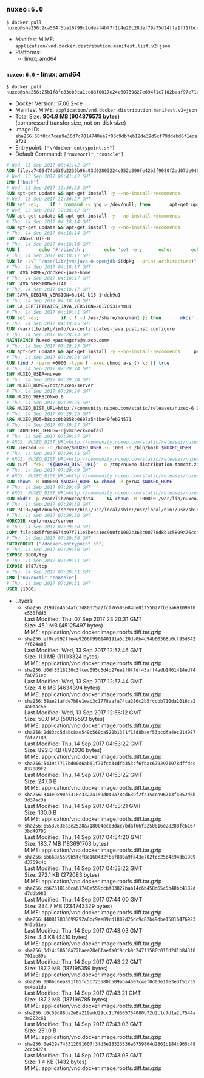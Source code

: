 ## `nuxeo:6.0`

```console
$ docker pull nuxeo@sha256:2ca504f5ba16799c2cdeaf4bf7f1b4e20c28def79a75d24ffa1ff1fbcc7f69c0
```

-	Manifest MIME: `application/vnd.docker.distribution.manifest.list.v2+json`
-	Platforms:
	-	linux; amd64

### `nuxeo:6.0` - linux; amd64

```console
$ docker pull nuxeo@sha256:25b1f8fc83eb0ca1cc88f0017e24e60739827e694f1c7102baaf97e71e9edabe
```

-	Docker Version: 17.06.2-ce
-	Manifest MIME: `application/vnd.docker.distribution.manifest.v2+json`
-	Total Size: **904.9 MB (904876573 bytes)**  
	(compressed transfer size, not on-disk size)
-	Image ID: `sha256:50f8cd7cee9e36d7c7014740ea2f03d9dbfeb12de39d5cf79ddebd6f1eda8f21`
-	Entrypoint: `["\/docker-entrypoint.sh"]`
-	Default Command: `["nuxeoctl","console"]`

```dockerfile
# Wed, 13 Sep 2017 08:41:42 GMT
ADD file:a7405474b639b2239b96a93d02803224c052a390fe42b3f9080f2ad07de94640 in / 
# Wed, 13 Sep 2017 08:41:42 GMT
CMD ["bash"]
# Wed, 13 Sep 2017 12:36:23 GMT
RUN apt-get update && apt-get install -y --no-install-recommends 		ca-certificates 		curl 		wget 	&& rm -rf /var/lib/apt/lists/*
# Wed, 13 Sep 2017 12:36:27 GMT
RUN set -ex; 	if ! command -v gpg > /dev/null; then 		apt-get update; 		apt-get install -y --no-install-recommends 			gnupg2 			dirmngr 		; 		rm -rf /var/lib/apt/lists/*; 	fi
# Wed, 13 Sep 2017 12:36:42 GMT
RUN apt-get update && apt-get install -y --no-install-recommends 		bzr 		git 		mercurial 		openssh-client 		subversion 				procps 	&& rm -rf /var/lib/apt/lists/*
# Thu, 14 Sep 2017 04:18:14 GMT
RUN apt-get update && apt-get install -y --no-install-recommends 		bzip2 		unzip 		xz-utils 	&& rm -rf /var/lib/apt/lists/*
# Thu, 14 Sep 2017 04:18:14 GMT
ENV LANG=C.UTF-8
# Thu, 14 Sep 2017 04:18:16 GMT
RUN { 		echo '#!/bin/sh'; 		echo 'set -e'; 		echo; 		echo 'dirname "$(dirname "$(readlink -f "$(which javac || which java)")")"'; 	} > /usr/local/bin/docker-java-home 	&& chmod +x /usr/local/bin/docker-java-home
# Thu, 14 Sep 2017 04:18:17 GMT
RUN ln -svT "/usr/lib/jvm/java-8-openjdk-$(dpkg --print-architecture)" /docker-java-home
# Thu, 14 Sep 2017 04:18:17 GMT
ENV JAVA_HOME=/docker-java-home
# Thu, 14 Sep 2017 04:18:17 GMT
ENV JAVA_VERSION=8u141
# Thu, 14 Sep 2017 04:18:17 GMT
ENV JAVA_DEBIAN_VERSION=8u141-b15-1~deb9u1
# Thu, 14 Sep 2017 04:18:18 GMT
ENV CA_CERTIFICATES_JAVA_VERSION=20170531+nmu1
# Thu, 14 Sep 2017 04:19:41 GMT
RUN set -ex; 		if [ ! -d /usr/share/man/man1 ]; then 		mkdir -p /usr/share/man/man1; 	fi; 		apt-get update; 	apt-get install -y 		openjdk-8-jdk="$JAVA_DEBIAN_VERSION" 		ca-certificates-java="$CA_CERTIFICATES_JAVA_VERSION" 	; 	rm -rf /var/lib/apt/lists/*; 		[ "$(readlink -f "$JAVA_HOME")" = "$(docker-java-home)" ]; 		update-alternatives --get-selections | awk -v home="$(readlink -f "$JAVA_HOME")" 'index($3, home) == 1 { $2 = "manual"; print | "update-alternatives --set-selections" }'; 	update-alternatives --query java | grep -q 'Status: manual'
# Thu, 14 Sep 2017 04:19:45 GMT
RUN /var/lib/dpkg/info/ca-certificates-java.postinst configure
# Thu, 14 Sep 2017 07:28:13 GMT
MAINTAINER Nuxeo <packagers@nuxeo.com>
# Thu, 14 Sep 2017 07:29:23 GMT
RUN apt-get update && apt-get install -y --no-install-recommends     perl     locales     pwgen     imagemagick     ffmpeg2theora     ufraw     poppler-utils     libreoffice     libwpd-tools     exiftool     ghostscript  && rm -rf /var/lib/apt/lists/*
# Thu, 14 Sep 2017 07:29:24 GMT
RUN find / -perm +6000 -type f -exec chmod a-s {} \; || true
# Thu, 14 Sep 2017 07:29:24 GMT
ENV NUXEO_USER=nuxeo
# Thu, 14 Sep 2017 07:29:24 GMT
ENV NUXEO_HOME=/opt/nuxeo/server
# Thu, 14 Sep 2017 07:29:24 GMT
ARG NUXEO_VERSION=6.0
# Thu, 14 Sep 2017 07:29:25 GMT
ARG NUXEO_DIST_URL=http://community.nuxeo.com/static/releases/nuxeo-6.0/nuxeo-cap-6.0-tomcat.zip
# Thu, 14 Sep 2017 07:29:25 GMT
ARG NUXEO_MD5=b8cbc0b2858b0697a541be49feb24571
# Thu, 14 Sep 2017 07:29:27 GMT
ENV LAUNCHER_DEBUG=-Djvmcheck=nofail
# Thu, 14 Sep 2017 07:29:27 GMT
# ARGS: NUXEO_DIST_URL=http://community.nuxeo.com/static/releases/nuxeo-6.0/nuxeo-cap-6.0-tomcat.zip NUXEO_MD5=b8cbc0b2858b0697a541be49feb24571 NUXEO_VERSION=6.0
RUN useradd -m -d /home/$NUXEO_USER -u 1000 -s /bin/bash $NUXEO_USER
# Thu, 14 Sep 2017 07:29:45 GMT
# ARGS: NUXEO_DIST_URL=http://community.nuxeo.com/static/releases/nuxeo-6.0/nuxeo-cap-6.0-tomcat.zip NUXEO_MD5=b8cbc0b2858b0697a541be49feb24571 NUXEO_VERSION=6.0
RUN curl -fsSL "${NUXEO_DIST_URL}" -o /tmp/nuxeo-distribution-tomcat.zip     && echo "$NUXEO_MD5 /tmp/nuxeo-distribution-tomcat.zip" | md5sum -c -     && mkdir -p /tmp/nuxeo-distribution $(dirname $NUXEO_HOME)     && unzip -q -d /tmp/nuxeo-distribution /tmp/nuxeo-distribution-tomcat.zip     && DISTDIR=$(/bin/ls /tmp/nuxeo-distribution | head -n 1)     && mv /tmp/nuxeo-distribution/$DISTDIR $NUXEO_HOME     && sed -i -e "s/^org.nuxeo.distribution.package.*/org.nuxeo.distribution.package=docker/" $NUXEO_HOME/templates/common/config/distribution.properties     && rm -rf /tmp/nuxeo-distribution*     && chmod +x $NUXEO_HOME/bin/*ctl $NUXEO_HOME/bin/*.sh     && chmod g+rwX $NUXEO_HOME/bin/*ctl $NUXEO_HOME/bin/*.sh
# Thu, 14 Sep 2017 07:29:49 GMT
# ARGS: NUXEO_DIST_URL=http://community.nuxeo.com/static/releases/nuxeo-6.0/nuxeo-cap-6.0-tomcat.zip NUXEO_MD5=b8cbc0b2858b0697a541be49feb24571 NUXEO_VERSION=6.0
RUN chown -R 1000:0 $NUXEO_HOME && chmod -R g+rwX $NUXEO_HOME
# Thu, 14 Sep 2017 07:29:49 GMT
# ARGS: NUXEO_DIST_URL=http://community.nuxeo.com/static/releases/nuxeo-6.0/nuxeo-cap-6.0-tomcat.zip NUXEO_MD5=b8cbc0b2858b0697a541be49feb24571 NUXEO_VERSION=6.0
RUN mkdir -p /var/lib/nuxeo/data     && chown -R 1000:0 /var/lib/nuxeo/data && chmod -R g+rwX /var/lib/nuxeo/data     && mkdir -p /var/log/nuxeo     && chown -R 1000:0 /var/log/nuxeo && chmod -R g+rwX /var/log/nuxeo     && mkdir -p /var/run/nuxeo     && chown -R 1000:0 /var/run/nuxeo && chmod -R g+rwX /var/run/nuxeo     && mkdir -p /docker-entrypoint-initnuxeo.d     && chown -R 1000:0 /docker-entrypoint-initnuxeo.d && chmod -R g+rwX /docker-entrypoint-initnuxeo.d
# Thu, 14 Sep 2017 07:29:50 GMT
ENV PATH=/opt/nuxeo/server/bin:/usr/local/sbin:/usr/local/bin:/usr/sbin:/usr/bin:/sbin:/bin
# Thu, 14 Sep 2017 07:29:50 GMT
WORKDIR /opt/nuxeo/server
# Thu, 14 Sep 2017 07:29:50 GMT
COPY file:485ff0a6674b97f711e5be4a1ec900fc1002c363c00770d8b1c5809a76ccfc32 in / 
# Thu, 14 Sep 2017 07:29:50 GMT
ENTRYPOINT ["/docker-entrypoint.sh"]
# Thu, 14 Sep 2017 07:29:50 GMT
EXPOSE 8080/tcp
# Thu, 14 Sep 2017 07:29:51 GMT
EXPOSE 8787/tcp
# Thu, 14 Sep 2017 07:29:51 GMT
CMD ["nuxeoctl" "console"]
# Thu, 14 Sep 2017 07:29:51 GMT
USER [1000]
```

-	Layers:
	-	`sha256:219d2e45b4afc3d80375a2fcf76505684de01f55027fb35a691099f0e538fdd8`  
		Last Modified: Thu, 07 Sep 2017 23:20:31 GMT  
		Size: 45.1 MB (45125497 bytes)  
		MIME: application/vnd.docker.image.rootfs.diff.tar.gzip
	-	`sha256:ef9ce992ffe4e9206f990140191a5c20da0b4d94b00368b0cf95d842ff624a05`  
		Last Modified: Wed, 13 Sep 2017 12:57:46 GMT  
		Size: 11.1 MB (11103324 bytes)  
		MIME: application/vnd.docker.image.rootfs.diff.tar.gzip
	-	`sha256:d0df8518230c3fcec095c3d4d27ee2f0f7df43aff4edb1461414ed74fa0751ec`  
		Last Modified: Wed, 13 Sep 2017 12:57:44 GMT  
		Size: 4.6 MB (4634394 bytes)  
		MIME: application/vnd.docker.image.rootfs.diff.tar.gzip
	-	`sha256:38ae21afde7b8e1eac3c1778aafa74ca286c2b5fccbb710da1016ca24a0bac56`  
		Last Modified: Wed, 13 Sep 2017 12:58:12 GMT  
		Size: 50.0 MB (50015593 bytes)  
		MIME: application/vnd.docker.image.rootfs.diff.tar.gzip
	-	`sha256:2d83cd5dabc8ae549b560ca520b1371f13d8baef53bcdfa4ec214987faf7718d`  
		Last Modified: Thu, 14 Sep 2017 04:53:22 GMT  
		Size: 892.0 KB (892036 bytes)  
		MIME: application/vnd.docker.image.rootfs.diff.tar.gzip
	-	`sha256:543947717bd00d6ab61f70fcd34dfb353cf6fbac6792971978dffdec837889f2`  
		Last Modified: Thu, 14 Sep 2017 04:53:22 GMT  
		Size: 247.0 B  
		MIME: application/vnd.docker.image.rootfs.diff.tar.gzip
	-	`sha256:344e9890b7318c3327a159d040a78ed639f2fc35cca96713f4052d6b3d37ac3a`  
		Last Modified: Thu, 14 Sep 2017 04:53:21 GMT  
		Size: 130.0 B  
		MIME: application/vnd.docker.image.rootfs.diff.tar.gzip
	-	`sha256:6553263ea2e2528a718004ece3dac7bdaf66f2250816e28288fc61673bd40705`  
		Last Modified: Thu, 14 Sep 2017 04:54:20 GMT  
		Size: 183.7 MB (183691703 bytes)  
		MIME: application/vnd.docker.image.rootfs.diff.tar.gzip
	-	`sha256:5b668a5599b5fcf8e160432f65f880a9fa43e702fcc25b4c94db1989d3769c4b`  
		Last Modified: Thu, 14 Sep 2017 04:53:22 GMT  
		Size: 272.1 KB (272083 bytes)  
		MIME: application/vnd.docker.image.rootfs.diff.tar.gzip
	-	`sha256:cb676181b6ca61740e559ccbf83827bab14c6b458d65c5b48bc4182dd7ddb983`  
		Last Modified: Thu, 14 Sep 2017 07:44:00 GMT  
		Size: 234.7 MB (234743329 bytes)  
		MIME: application/vnd.docker.image.rootfs.diff.tar.gzip
	-	`sha256:440817833699292a6bc9ae89cd1802d26dc9c82b49dbe15816476923943a61ea`  
		Last Modified: Thu, 14 Sep 2017 07:43:03 GMT  
		Size: 4.4 KB (4410 bytes)  
		MIME: application/vnd.docker.image.rootfs.diff.tar.gzip
	-	`sha256:3d14c58658a72baea28e6faefa0f9ccb9c247f1580c016d2d1b843f0701be89b`  
		Last Modified: Thu, 14 Sep 2017 07:43:22 GMT  
		Size: 187.2 MB (187195359 bytes)  
		MIME: application/vnd.docker.image.rootfs.diff.tar.gzip
	-	`sha256:000bc0ea891f05fc5b723580b509aba4507c4ef0d03e1f63edf51735ec4ba1da`  
		Last Modified: Thu, 14 Sep 2017 07:43:21 GMT  
		Size: 187.2 MB (187196785 bytes)  
		MIME: application/vnd.docker.image.rootfs.diff.tar.gzip
	-	`sha256:c0c59d88da2e8a219add29cc1c7d565754080b72d2c1c7d1a2c7544a9e222c61`  
		Last Modified: Thu, 14 Sep 2017 07:43:03 GMT  
		Size: 251.0 B  
		MIME: application/vnd.docker.image.rootfs.diff.tar.gzip
	-	`sha256:0e429a745312691607f3fd5e18323536a6759864d2861b184c965c482ccb427a`  
		Last Modified: Thu, 14 Sep 2017 07:43:03 GMT  
		Size: 1.4 KB (1432 bytes)  
		MIME: application/vnd.docker.image.rootfs.diff.tar.gzip
